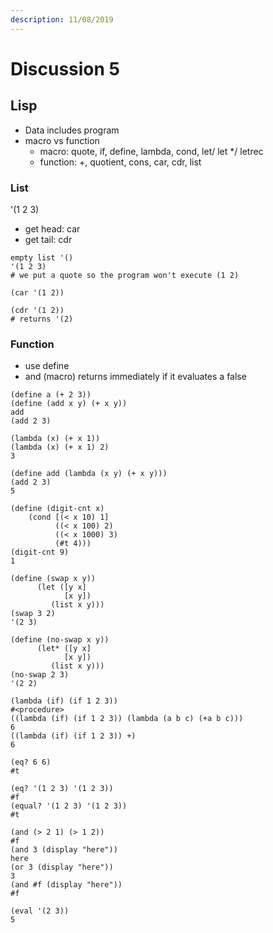 ```yaml
---
description: 11/08/2019
---
```


# Discussion 5

## Lisp

* Data includes program
* macro vs function
  * macro: quote, if, define, lambda, cond, let/ let \*/ letrec
  * function: +, quotient, cons, car, cdr, list 

### List

'\(1 2 3\)

* get head: car
* get tail: cdr

```text
empty list '()
'(1 2 3) 
# we put a quote so the program won't execute (1 2)

(car '(1 2))

(cdr '(1 2))
# returns '(2)
```

### Function

* use define 
* and \(macro\) returns immediately if it evaluates a false

```text
(define a (+ 2 3))
(define (add x y) (+ x y))
add
(add 2 3)

(lambda (x) (+ x 1))
(lambda (x) (+ x 1) 2)
3

(define add (lambda (x y) (+ x y)))
(add 2 3)
5

(define (digit-cnt x)
    (cond [(< x 10) 1]
          ((< x 100) 2)
          ((< x 1000) 3)
          (#t 4)))
(digit-cnt 9)
1

(define (swap x y))
      (let ([y x]
            [x y])
         (list x y)))
(swap 3 2)
'(2 3)

(define (no-swap x y))
      (let* ([y x]
            [x y])
         (list x y)))
(no-swap 2 3)
'(2 2)

(lambda (if) (if 1 2 3))
#<procedure>
((lambda (if) (if 1 2 3)) (lambda (a b c) (+a b c)))
6
((lambda (if) (if 1 2 3)) +)
6

(eq? 6 6)
#t

(eq? '(1 2 3) '(1 2 3))
#f
(equal? '(1 2 3) '(1 2 3))
#t

(and (> 2 1) (> 1 2))
#f
(and 3 (display "here"))
here
(or 3 (display "here"))
3
(and #f (display "here"))
#f

(eval '(2 3))
5

```



